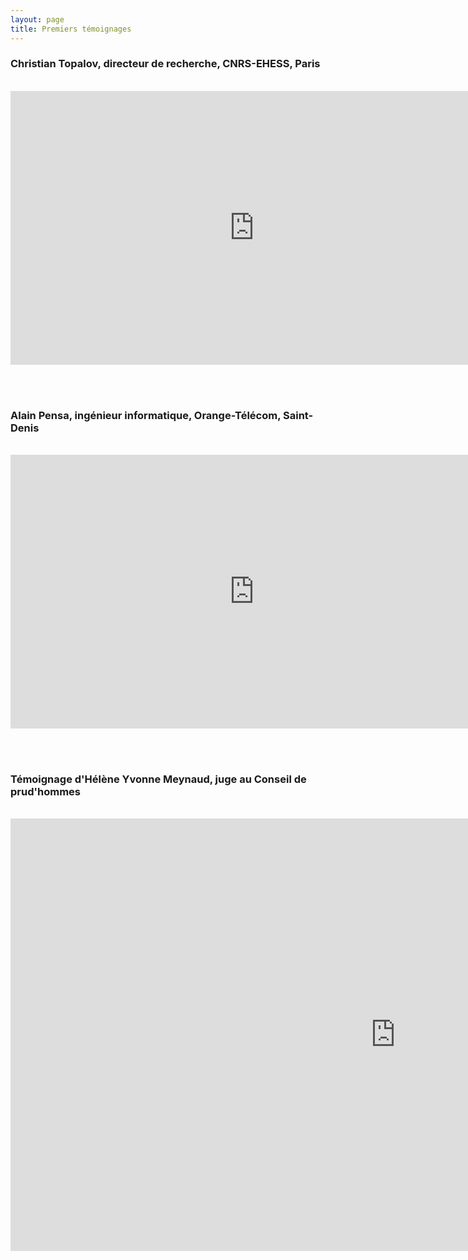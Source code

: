 ```yaml
---
layout: page
title: Premiers témoignages
---
```


### Christian Topalov, directeur de recherche, CNRS-EHESS, Paris
<br>  
<iframe width="779" height="438" src="https://www.youtube.com/embed/SvOhVw2mSdk" frameborder="0" allow="accelerometer; autoplay; encrypted-media; gyroscope; picture-in-picture" allowfullscreen></iframe>

<br> <br>

### Alain Pensa, ingénieur informatique, Orange-Télécom, Saint-Denis
<br> 
<iframe width="779" height="438" src="https://www.youtube.com/embed/coCIVyK7sJQ" frameborder="0" allow="accelerometer; autoplay; encrypted-media; gyroscope; picture-in-picture" allowfullscreen></iframe>

<br> <br>
### Témoignage d'Hélène Yvonne Meynaud, juge au Conseil de prud'hommes
<br>
<iframe width="1231" height="692" src="https://www.youtube.com/embed/Cmc9098A5iw" frameborder="0" allow="accelerometer; autoplay; encrypted-media; gyroscope; picture-in-picture" allowfullscreen></iframe>
